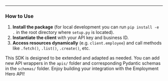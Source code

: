 
---

### How to Use

1. **Install the package** (for local development you can run `pip install -e .` in the root directory where `setup.py` is located).
2. **Instantiate the client** with your API key and business ID.
3. **Access resources dynamically** (e.g. `client.employee`) and call methods like `.fetch()`, `.list()`, `.create()`, etc.

This SDK is designed to be extended and adapted as needed. You can add new API wrappers in the `apis/` folder and corresponding Pydantic schemas in the `schemas/` folder. Enjoy building your integration with the Employment Hero API!
